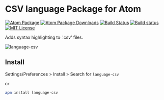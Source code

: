 # CSV language Package for Atom

[![Atom Package](https://img.shields.io/apm/v/language-csv.svg)](https://atom.io/packages/language-csv)
[![Atom Package Downloads](https://img.shields.io/apm/dm/language-csv.svg)](https://atom.io/packages/language-csv)
[![Build Status](https://travis-ci.org/ldez/atom-language-csv.svg?branch=master)](https://travis-ci.org/ldez/atom-language-csv)
[![Build status](https://ci.appveyor.com/api/projects/status/jpw2ka92nnpa8ksw?svg=true)](https://ci.appveyor.com/project/ldez/atom-language-csv)
[![MIT License](http://img.shields.io/badge/license-MIT-blue.svg?style=flat)](https://github.com/ldez/atom-language-csv/blob/master/LICENSE.md)

Adds syntax highlighting to '.csv' files.

![language-csv](https://cloud.githubusercontent.com/assets/5674651/15268371/50fe90c4-19dc-11e6-8cff-6d59b637b02e.png)

## Install

Settings/Preferences > Install > Search for `language-csv`

or

```bash
apm install language-csv
```
